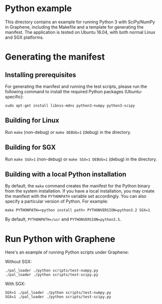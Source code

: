 # Python example

This directory contains an example for running Python 3 with SciPy/NumPy in Graphene,
including the Makefile and a template for generating the manifest. The application is
tested on Ubuntu 16.04, with both normal Linux and SGX platforms.

# Generating the manifest

## Installing prerequisites

For generating the manifest and running the test scripts, please run the following
command to install the required Python packages (Ubuntu-specific):

    sudo apt-get install libnss-mdns python3-numpy python3-scipy

## Building for Linux

Run `make` (non-debug) or `make DEBUG=1` (debug) in the directory.

## Building for SGX

Run `make SGX=1` (non-debug) or `make SGX=1 DEBUG=1` (debug) in the directory.

## Building with a local Python installation

By default, the `make` command creates the manifest for the Python binary from
the system installation. If you have a local installation, you may create the
manifest with the `PYTHONPATH` variable set accordingly. You can also specify
a particular version of Python. For example:

```
make PYTHONPATH=<python install path> PYTHONVERSION=python3.2 SGX=1
```

By default, `PYTHONPATH=/usr` and `PYTHONVERSION=python3.5`.


# Run Python with Graphene

Here's an example of running Python scripts under Graphene:

Without SGX:
```
./pal_loader ./python scripts/test-numpy.py
./pal_loader ./python scripts/test-scipy.py
```

With SGX:
```
SGX=1 ./pal_loader ./python scripts/test-numpy.py
SGX=1 ./pal_loader ./python scripts/test-scipy.py
```
